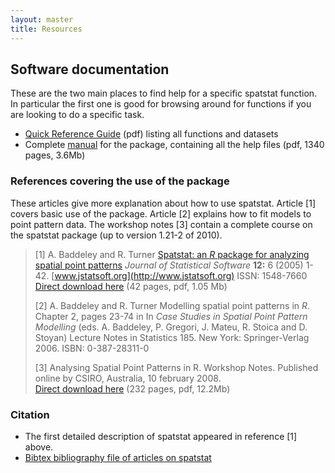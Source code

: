 ```yaml
---
layout: master
title: Resources
---
```


## Software documentation

These are the two main places to find help for a specific spatstat
function. In particular the first one is good for browsing around for
functions if you are looking to do a specific task.

-   [Quick Reference Guide](resources/spatstatQuickref.pdf) (pdf) listing all functions and datasets
-   Complete [manual](resources/spatstatManual.pdf) for the package, containing all the help files (pdf, 1340 pages, 3.6Mb)

### References covering the use of the package

These articles give more explanation about how to use
spatstat. Article [1] covers basic use of the package. Article [2]
explains how to fit models to point pattern data. The workshop notes
[3] contain a complete course on the spatstat package (up to version
1.21-2 of 2010).

> [1] A. Baddeley and R. Turner
>  [Spatstat: an *R* package for analyzing spatial point patterns](resources/spatstatJSSpaper.pdf)
>  *Journal of Statistical Software* **12:** 6 (2005) 1-42.
>  [www.jstatsoft.org](http://www.jstatsoft.org) ISSN: 1548-7660  
>  [Direct download here](resources/spatstatJSSpaper.pdf) (42 pages, pdf, 1.05 Mb)
>
> [2] A. Baddeley and R. Turner
>  Modelling spatial point patterns in *R*.
>  Chapter 2, pages 23-74 in
>  In *Case Studies in Spatial Point Pattern Modelling* (eds. A. Baddeley, P. Gregori, J. Mateu, R. Stoica and D. Stoyan)
>  Lecture Notes in Statistics 185. New York: Springer-Verlag 2006. ISBN: 0-387-28311-0
>
> [3] Analysing Spatial Point Patterns in R.
>  Workshop Notes.
>  Published online by CSIRO, Australia, 10 february 2008.  
>  [Direct download here](http://www.csiro.au/resources/pf16h.html) (232 pages, pdf, 12.2Mb)

### Citation

-   The first detailed description of spatstat appeared in reference [1] above.
-   [Bibtex bibliography file of articles on spatstat](resources/spatstat.bib)
